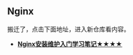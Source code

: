 Nginx
---

搬迁了，点击下面地址，进入新仓库看内容。

- **[Nginx安装维护入门学习笔记★★★★](https://github.com/jaywcjlove/nginx-tutorial)**